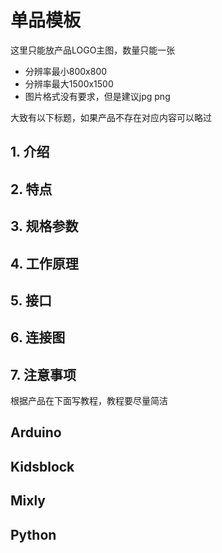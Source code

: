 # 单品模板

这里只能放产品LOGO主图，数量只能一张
* 分辨率最小800x800
* 分辨率最大1500x1500
* 图片格式没有要求，但是建议jpg png

大致有以下标题，如果产品不存在对应内容可以略过

## 1. 介绍
## 2. 特点
## 3. 规格参数
## 4. 工作原理
## 5. 接口
## 6. 连接图
## 7. 注意事项



根据产品在下面写教程，教程要尽量简洁

## Arduino

## Kidsblock

## Mixly

## Python


















